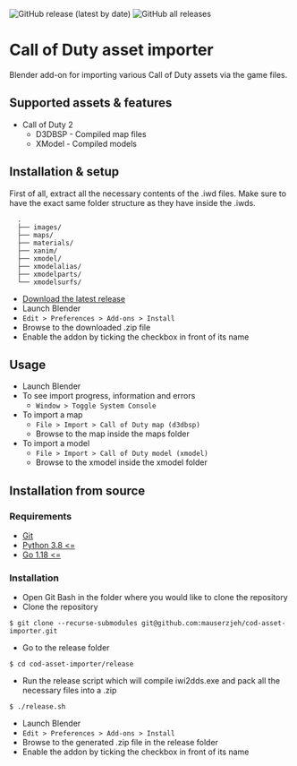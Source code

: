 ![GitHub release (latest by date)](https://img.shields.io/github/v/release/mauserzjeh/cod-asset-importer?style=flat-square) 
![GitHub all releases](https://img.shields.io/github/downloads/mauserzjeh/cod-asset-importer/total?color=green&style=flat-square)

# Call of Duty asset importer
Blender add-on for importing various Call of Duty assets via the game files.

## Supported assets & features
- Call of Duty 2
    - D3DBSP - Compiled map files
    - XModel - Compiled models

## Installation & setup
First of all, extract all the necessary contents of the .iwd files. Make sure to have the exact same folder structure as they have inside the .iwds.
```
  .
  ├── images/
  ├── maps/
  ├── materials/
  ├── xanim/
  ├── xmodel/
  ├── xmodelalias/
  ├── xmodelparts/
  └── xmodelsurfs/
```

- [Download the latest release](https://github.com/mauserzjeh/cod-asset-importer/releases/latest)
- Launch Blender
- `Edit > Preferences > Add-ons > Install`
- Browse to the downloaded .zip file
- Enable the addon by ticking the checkbox in front of its name

## Usage
- Launch Blender
- To see import progress, information and errors
    - `Window > Toggle System Console`
- To import a map
    - `File > Import > Call of Duty map (d3dbsp)`
    - Browse to the map inside the maps folder
- To import a model
    - `File > Import > Call of Duty model (xmodel)`
    - Browse to the xmodel inside the xmodel folder

## Installation from source

### Requirements
- [Git](https://git-scm.com/)
- [Python 3.8 <=](https://www.python.org/)
- [Go 1.18 <=](https://go.dev/)

### Installation
- Open Git Bash in the folder where you would like to clone the repository
- Clone the repository
```
$ git clone --recurse-submodules git@github.com:mauserzjeh/cod-asset-importer.git
```

- Go to the release folder
```
$ cd cod-asset-importer/release
```

- Run the release script which will compile iwi2dds.exe and pack all the necessary files into a .zip
```
$ ./release.sh
```

- Launch Blender
- `Edit > Preferences > Add-ons > Install`
- Browse to the generated .zip file in the release folder
- Enable the addon by ticking the checkbox in front of its name




